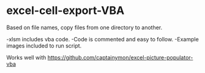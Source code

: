 # excel-cell-export-VBA
Based on file names, copy files from one directory to another.

-xlsm includes vba code.
-Code is commented and easy to follow.
-Example images included to run script.

Works well with https://github.com/captainymon/excel-picture-populator-vba
